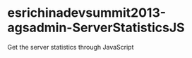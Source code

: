 esrichinadevsummit2013-agsadmin-ServerStatisticsJS
==================================================

Get the server statistics through JavaScript
